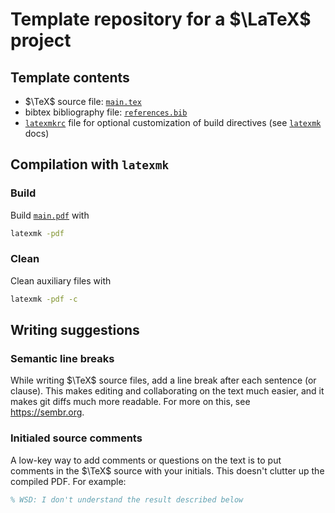 # Template repository for a $\LaTeX$ project

## Template contents
- $\TeX$ source file: [`main.tex`](main.tex)
- bibtex bibliography file: [`references.bib`](references.bib)
- [`latexmkrc`](latexmkrc) file for optional customization of build directives (see [`latexmk`](https://mg.readthedocs.io/latexmk.html) docs)

## Compilation with `latexmk`

### Build
Build [`main.pdf`](main.pdf) with
```bash
latexmk -pdf
```

### Clean
Clean auxiliary files with
```bash
latexmk -pdf -c
```

## Writing suggestions

### Semantic line breaks

While writing $\TeX$ source files, add a line break after each sentence (or clause).
This makes editing and collaborating on the text much easier, and it makes git diffs much more readable.
For more on this, see https://sembr.org.

### Initialed source comments

A low-key way to add comments or questions on the text is to put comments in the $\TeX$ source with your initials. This doesn't clutter up the compiled PDF. For example:
```tex
% WSD: I don't understand the result described below
```
